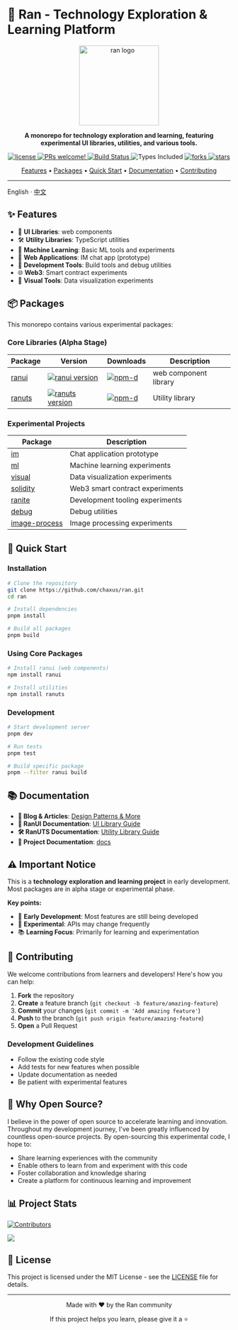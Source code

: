 # 🚀 Ran - Technology Exploration & Learning Platform

<p align="center">
  <a href="https://chaxus.github.io/ran/" target="_blank" rel="noopener noreferrer">
    <img width="180" src="https://chaxus.github.io/ran/icon.png" alt="ran logo">
  </a>
</p>

<p align="center">
  <strong>A monorepo for technology exploration and learning, featuring experimental UI libraries, utilities, and various tools.</strong>
</p>

<p align="center">
  <a href="https://github.com/chaxus/ran">
    <img src="https://img.shields.io/badge/license-MIT-blue.svg" alt="license">
  </a>
  <a href="https://github.com/chaxus/ran">
    <img src="https://img.shields.io/badge/PRs-welcome-brightgreen.svg?style=flat" alt="PRs welcome!" />
  </a>
  <a href="https://github.com/chaxus/ran">
    <img src="https://img.shields.io/github/actions/workflow/status/chaxus/ran/ci.yml" alt="Build Status">
  </a>
  <img src="https://badgen.net/npm/types/ranui" alt="Types Included">
  <a href="https://github.com/chaxus/ran">
    <img src="https://img.shields.io/github/forks/chaxus/ran" alt="forks">
  </a>
  <a href="https://github.com/chaxus/ran">
    <img src="https://img.shields.io/github/stars/chaxus/ran" alt="stars">
  </a>
</p>

<p align="center">
  <a href="#-features">Features</a> •
  <a href="#-packages">Packages</a> •
  <a href="#-quick-start">Quick Start</a> •
  <a href="#-documentation">Documentation</a> •
  <a href="#-contributing">Contributing</a>
</p>

---

English · [中文](./readme-zh_CN.md)

## ✨ Features

- 🎨 **UI Libraries**: web components
- 🛠️ **Utility Libraries**: TypeScript utilities
- 🤖 **Machine Learning**: Basic ML tools and experiments
- 📱 **Web Applications**: IM chat app (prototype)
- 🔧 **Development Tools**: Build tools and debug utilities
- 🌐 **Web3**: Smart contract experiments
- 🎯 **Visual Tools**: Data visualization experiments

## 📦 Packages

This monorepo contains various experimental packages:

### Core Libraries (Alpha Stage)

| Package                   | Version                                                                                           | Downloads                                                                                  | Description           |
| ------------------------- | ------------------------------------------------------------------------------------------------- | ------------------------------------------------------------------------------------------ | --------------------- |
| [ranui](packages/ranui)   | [![ranui version](https://img.shields.io/npm/v/ranui.svg?label=%20)](packages/ranui/readme.md)    | [![npm-d](https://img.shields.io/npm/dt/ranui.svg)](https://www.npmjs.com/package/ranui)   | web component library |
| [ranuts](packages/ranuts) | [![ranuts version](https://img.shields.io/npm/v/ranuts.svg?label=%20)](packages/ranuts/readme.md) | [![npm-d](https://img.shields.io/npm/dt/ranuts.svg)](https://www.npmjs.com/package/ranuts) | Utility library       |

### Experimental Projects

| Package                                 | Description                     |
| --------------------------------------- | ------------------------------- |
| [im](packages/im)                       | Chat application prototype      |
| [ml](packages/ml)                       | Machine learning experiments    |
| [visual](packages/visual)               | Data visualization experiments  |
| [solidity](packages/solidity)           | Web3 smart contract experiments |
| [ranite](packages/ranite)               | Development tooling experiments |
| [debug](packages/debug)                 | Debug utilities                 |
| [image-process](packages/image-process) | Image processing experiments    |

## 🚀 Quick Start

### Installation

```bash
# Clone the repository
git clone https://github.com/chaxus/ran.git
cd ran

# Install dependencies
pnpm install

# Build all packages
pnpm build
```

### Using Core Packages

```bash
# Install ranui (web components)
npm install ranui

# Install utilities
npm install ranuts
```

### Development

```bash
# Start development server
pnpm dev

# Run tests
pnpm test

# Build specific package
pnpm --filter ranui build
```

## 📚 Documentation

- **📖 Blog & Articles**: [Design Patterns & More](https://chaxus.github.io/ran/src/article/design_mode.html)
- **🎨 RanUI Documentation**: [UI Library Guide](https://chaxus.github.io/ran/src/ranui/)
- **🛠️ RanUTS Documentation**: [Utility Library Guide](https://chaxus.github.io/ran/src/ranuts/)
- **📝 Project Documentation**: [docs](packages/docs)

## ⚠️ Important Notice

This is a **technology exploration and learning project** in early development. Most packages are in alpha stage or experimental phase.

**Key points:**

- 🚧 **Early Development**: Most features are still being developed
- 🧪 **Experimental**: APIs may change frequently
- 📚 **Learning Focus**: Primarily for learning and experimentation

## 🤝 Contributing

We welcome contributions from learners and developers! Here's how you can help:

1. **Fork** the repository
2. **Create** a feature branch (`git checkout -b feature/amazing-feature`)
3. **Commit** your changes (`git commit -m 'Add amazing feature'`)
4. **Push** to the branch (`git push origin feature/amazing-feature`)
5. **Open** a Pull Request

### Development Guidelines

- Follow the existing code style
- Add tests for new features when possible
- Update documentation as needed
- Be patient with experimental features

## 🌟 Why Open Source?

I believe in the power of open source to accelerate learning and innovation. Throughout my development journey, I've been greatly influenced by countless open-source projects. By open-sourcing this experimental code, I hope to:

- Share learning experiences with the community
- Enable others to learn from and experiment with this code
- Foster collaboration and knowledge sharing
- Create a platform for continuous learning and improvement

## 📊 Project Stats

<a href="https://github.com/chaxus/ran/graphs/contributors">
  <img src="https://contrib.rocks/image?repo=chaxus/ran" alt="Contributors" />
</a>

![](http://profile-counter.glitch.me/chaxus-ran/count.svg)

## 📄 License

This project is licensed under the MIT License - see the [LICENSE](LICENSE) file for details.

---

<div align="center">
  <p>Made with ❤️ by the Ran community</p>
  <p>If this project helps you learn, please give it a ⭐️</p>
</div>
